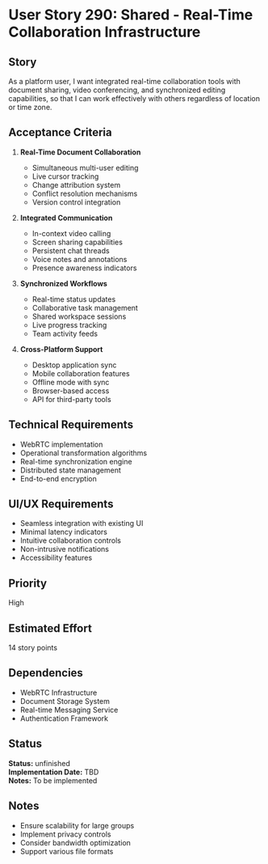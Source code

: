 # User Story 290: Shared - Real-Time Collaboration Infrastructure

## Story
As a platform user, I want integrated real-time collaboration tools with document sharing, video conferencing, and synchronized editing capabilities, so that I can work effectively with others regardless of location or time zone.

## Acceptance Criteria
1. **Real-Time Document Collaboration**
   - Simultaneous multi-user editing
   - Live cursor tracking
   - Change attribution system
   - Conflict resolution mechanisms
   - Version control integration

2. **Integrated Communication**
   - In-context video calling
   - Screen sharing capabilities
   - Persistent chat threads
   - Voice notes and annotations
   - Presence awareness indicators

3. **Synchronized Workflows**
   - Real-time status updates
   - Collaborative task management
   - Shared workspace sessions
   - Live progress tracking
   - Team activity feeds

4. **Cross-Platform Support**
   - Desktop application sync
   - Mobile collaboration features
   - Offline mode with sync
   - Browser-based access
   - API for third-party tools

## Technical Requirements
- WebRTC implementation
- Operational transformation algorithms
- Real-time synchronization engine
- Distributed state management
- End-to-end encryption

## UI/UX Requirements
- Seamless integration with existing UI
- Minimal latency indicators
- Intuitive collaboration controls
- Non-intrusive notifications
- Accessibility features

## Priority
High

## Estimated Effort
14 story points

## Dependencies
- WebRTC Infrastructure
- Document Storage System
- Real-time Messaging Service
- Authentication Framework


## Status
**Status:** unfinished  
**Implementation Date:** TBD  
**Notes:** To be implemented
## Notes
- Ensure scalability for large groups
- Implement privacy controls
- Consider bandwidth optimization
- Support various file formats